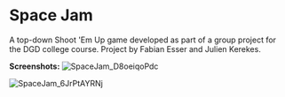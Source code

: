 # Space Jam
A top-down Shoot 'Em Up game developed as part of a group project for the DGD college course.
Project by Fabian Esser and Julien Kerekes.

**Screenshots:**
![SpaceJam_D8oeiqoPdc](https://github.com/user-attachments/assets/a262c018-02ac-478b-b53e-a62f27aafdbc)

![SpaceJam_6JrPtAYRNj](https://github.com/user-attachments/assets/839285b6-a3db-4557-a462-5f2d6c23c2e5)
